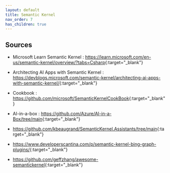 ```yaml
---
layout: default
title: Semantic Kernel
nav_order: 7
has_children: true
---
```



## Sources

- Microsoft Learn Semantic Kernel : <https://learn.microsoft.com/en-us/semantic-kernel/overview/?tabs=Csharp>{:target="_blank"}

- Architecting AI Apps with Semantic Kernel : <https://devblogs.microsoft.com/semantic-kernel/architecting-ai-apps-with-semantic-kernel/>{:target="_blank"}
- Cookbook : <https://github.com/microsoft/SemanticKernelCookBook>{:target="_blank"}

- AI-in-a-box : <https://github.com/Azure/AI-in-a-Box/tree/main>{:target="_blank"}

- <https://github.com/kbeaugrand/SemanticKernel.Assistants/tree/main>{:target="_blank"}





- <https://www.developerscantina.com/p/semantic-kernel-bing-graph-plugins/>{:target="_blank"}



- <https://github.com/geffzhang/awesome-semantickernel>{:target="_blank"}
